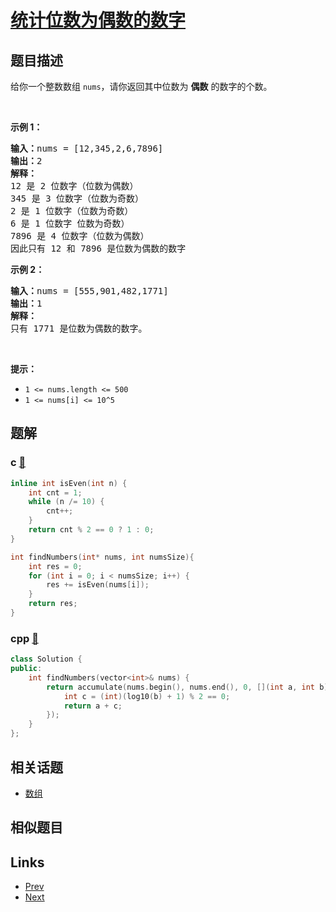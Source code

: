 
# [统计位数为偶数的数字](https://leetcode-cn.com/problems/find-numbers-with-even-number-of-digits)

## 题目描述

<p>给你一个整数数组&nbsp;<code>nums</code>，请你返回其中位数为&nbsp;<strong>偶数</strong>&nbsp;的数字的个数。</p>

<p>&nbsp;</p>

<p><strong>示例 1：</strong></p>

<pre><strong>输入：</strong>nums = [12,345,2,6,7896]
<strong>输出：</strong>2
<strong>解释：
</strong>12 是 2 位数字（位数为偶数）&nbsp;
345 是 3 位数字（位数为奇数）&nbsp;&nbsp;
2 是 1 位数字（位数为奇数）&nbsp;
6 是 1 位数字 位数为奇数）&nbsp;
7896 是 4 位数字（位数为偶数）&nbsp;&nbsp;
因此只有 12 和 7896 是位数为偶数的数字
</pre>

<p><strong>示例 2：</strong></p>

<pre><strong>输入：</strong>nums = [555,901,482,1771]
<strong>输出：</strong>1 
<strong>解释： </strong>
只有 1771 是位数为偶数的数字。
</pre>

<p>&nbsp;</p>

<p><strong>提示：</strong></p>

<ul>
	<li><code>1 &lt;= nums.length &lt;= 500</code></li>
	<li><code>1 &lt;= nums[i] &lt;= 10^5</code></li>
</ul>


## 题解

### c [🔗](find-numbers-with-even-number-of-digits.c) 
```c
inline int isEven(int n) {
    int cnt = 1;
    while (n /= 10) {
        cnt++;
    }
    return cnt % 2 == 0 ? 1 : 0;
}

int findNumbers(int* nums, int numsSize){
    int res = 0;
    for (int i = 0; i < numsSize; i++) {
        res += isEven(nums[i]);
    }
    return res;
}
```
### cpp [🔗](find-numbers-with-even-number-of-digits.cpp) 
```cpp
class Solution {
public:
    int findNumbers(vector<int>& nums) {
        return accumulate(nums.begin(), nums.end(), 0, [](int a, int b){
            int c = (int)(log10(b) + 1) % 2 == 0;
            return a + c;
        });
    }
};
```


## 相关话题

- [数组](https://leetcode-cn.com/tag/array) 


## 相似题目



## Links

- [Prev](../convert-binary-number-in-a-linked-list-to-integer/README.md) 
- [Next](../find-the-distance-value-between-two-arrays/README.md) 

